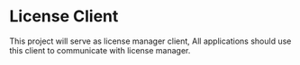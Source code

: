# License Client

This project will serve as license manager client, All applications should use this client to communicate with license manager.